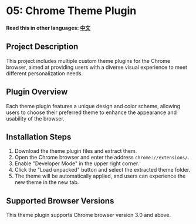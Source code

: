 # 05: Chrome Theme Plugin

**Read this in other languages: [中文](README_zh.md)**

## Project Description

This project includes multiple custom theme plugins for the Chrome browser, aimed at providing users with a diverse visual experience to meet different personalization needs.

## Plugin Overview

Each theme plugin features a unique design and color scheme, allowing users to choose their preferred theme to enhance the appearance and usability of the browser.

## Installation Steps

1. Download the theme plugin files and extract them.
2. Open the Chrome browser and enter the address `chrome://extensions/`.
3. Enable "Developer Mode" in the upper right corner.
4. Click the "Load unpacked" button and select the extracted theme folder.
5. The theme will be automatically applied, and users can experience the new theme in the new tab.

## Supported Browser Versions

This theme plugin supports Chrome browser version 3.0 and above.
